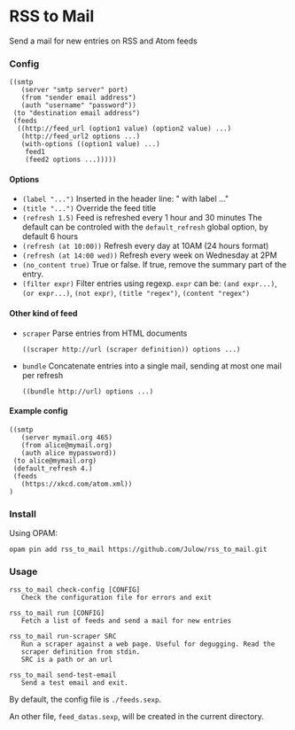 # RSS to Mail

Send a mail for new entries on RSS and Atom feeds

### Config

```sexp
((smtp
   (server "smtp server" port)
   (from "sender email address")
   (auth "username" "password"))
 (to "destination email address")
 (feeds
  ((http://feed_url (option1 value) (option2 value) ...)
   (http://feed_url2 options ...)
   (with-options ((option1 value) ...)
    feed1
    (feed2 options ...)))))
```

#### Options

- `(label "...")` Inserted in the header line: " with label ..."
- `(title "...")` Override the feed title
- `(refresh 1.5)` Feed is refreshed every 1 hour and 30 minutes
	The default can be controled with the `default_refresh` global option, by default 6 hours
- `(refresh (at 10:00))` Refresh every day at 10AM (24 hours format)
- `(refresh (at 14:00 wed))` Refresh every week on Wednesday at 2PM
- `(no_content true)` True or false. If true, remove the summary part of the entry.
- `(filter expr)` Filter entries using regexp. `expr` can be:
  `(and expr...)`, `(or expr...)`, `(not expr)`, `(title "regex")`, `(content "regex")`

#### Other kind of feed

- `scraper` Parse entries from HTML documents

	`((scraper http://url (scraper definition)) options ...)`

- `bundle` Concatenate entries into a single mail, sending at most one mail per refresh

	`((bundle http://url) options ...)`

#### Example config

``` sexp
((smtp
   (server mymail.org 465)
   (from alice@mymail.org)
   (auth alice mypassword))
 (to alice@mymail.org)
 (default_refresh 4.)
 (feeds
   (https://xkcd.com/atom.xml))
)
```

### Install

Using OPAM:

```shell
opam pin add rss_to_mail https://github.com/Julow/rss_to_mail.git
```

### Usage

```shell
rss_to_mail check-config [CONFIG]
   Check the configuration file for errors and exit

rss_to_mail run [CONFIG]
   Fetch a list of feeds and send a mail for new entries

rss_to_mail run-scraper SRC
   Run a scraper against a web page. Useful for degugging. Read the
   scraper definition from stdin.
   SRC is a path or an url

rss_to_mail send-test-email
   Send a test email and exit.
```

By default, the config file is `./feeds.sexp`.

An other file, `feed_datas.sexp`, will be created in the current directory.
